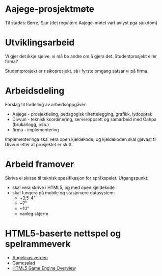# Aajege-prosjektmøte

Til stades: Børre, Sjur (det regulære Aajege-møtet vart avlyst pga sjukdom)

# Utviklingsarbeid

Vi gjer det ikkje sjølve, vi må be andre om å gjera det. Studentprosjekt eller firma?

Studentprosjekt er risikoprosjekt, så i fyrste omgang satsar vi på firma.

# Arbeidsdeling

Forslag til fordeling av arbeidsoppgåver:

* Aajege - prosjektleiing, pedagogisk tilrettelegging, grafikk, lydopptak
* Divvun - teknisk koordinering, serveroppsett og samarbeid med Oahpa (brukarlogg, osb.)
* firma - implementering

Implementeringa skal vera open kjeldekode, og kjeldekoden skal gjevast til Divvun etter at prosjektet er slutt.

# Arbeid framover

Skriva ei skisse til teknisk spesifikasjon for språkspelet. Utgangspunkt:

* skal vera skrive i HTML5, og med open kjeldekode
* skal fungera på mobile og stasjonære datasystem:
    - ~3,5-4"
    - ~7"
    - ~10"
    - vanleg skjerm

# HTML5-baserte nettspel og spelrammeverk

* [Angelinas verden](http://www.angelinasverden.no/)
* [Gamesalad](http://gamesalad.com)
* [HTML5 Game Engine Overview](http://html5gameengines.com/game-engine-overview/)
